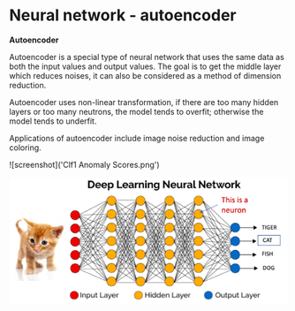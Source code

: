 
# Neural network - autoencoder



**Autoencoder**

Autoencoder is a special type of neural network that uses the same data as both the input values and output values. The goal is to get the middle layer which reduces noises, it can also be considered as a method of dimension reduction. 

Autoencoder uses non-linear transformation, if there are too many hidden layers or too many neutrons, the model tends to overfit; otherwise the model tends to underfit.

Applications of autoencoder include image noise reduction and image coloring. 


![screenshot]('Clf1 Anomaly Scores.png')



![screenshot](img.png)
